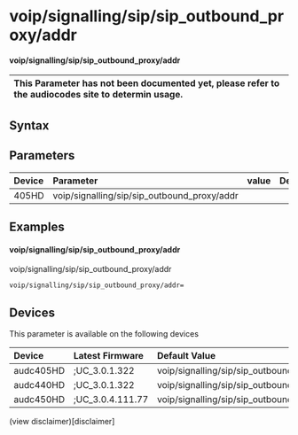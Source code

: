 ﻿---
description: voip/signalling/sip/sip_outbound_proxy/addr
search: false
---

# voip/signalling/sip/sip_outbound_proxy/addr

#### voip/signalling/sip/sip_outbound_proxy/addr


| This Parameter has not been documented yet, please refer to the audiocodes site to determin usage.  | 
| :--- |

## Syntax

## Parameters
|Device|Parameter|value|Description|
|:---|:---|:---|:---|
| 405HD | voip/signalling/sip/sip_outbound_proxy/addr |  |  |

## Examples
#### voip/signalling/sip/sip_outbound_proxy/addr

voip/signalling/sip/sip_outbound_proxy/addr

```
voip/signalling/sip/sip_outbound_proxy/addr=
```

## Devices
This parameter is available on the following devices

| Device | Latest Firmware | Default Value |
|:---|:---|:---|
| audc405HD | ;UC_3.0.1.322 | voip/signalling/sip/sip_outbound_proxy/addr= 
| audc440HD | ;UC_3.0.1.322 | voip/signalling/sip/sip_outbound_proxy/addr= 
| audc450HD | ;UC_3.0.4.111.77 | voip/signalling/sip/sip_outbound_proxy/addr= 

(view disclaimer)[disclaimer]

